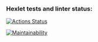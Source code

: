 ### Hexlet tests and linter status:

[![Actions Status](https://github.com/olya889/frontend-project-44/workflows/hexlet-check/badge.svg)](https://github.com/olya889/frontend-project-44/actions)

[![Maintainability](https://api.codeclimate.com/v1/badges/61ab451cd9cf8195d1cb/maintainability)](https://codeclimate.com/github/olya889/frontend-project-44/maintainability)

<script async id="asciicast-562878" src="https://asciinema.org/a/562878.js"></script>

<script async id="asciicast-563627" src="https://asciinema.org/a/563627.js"></script>